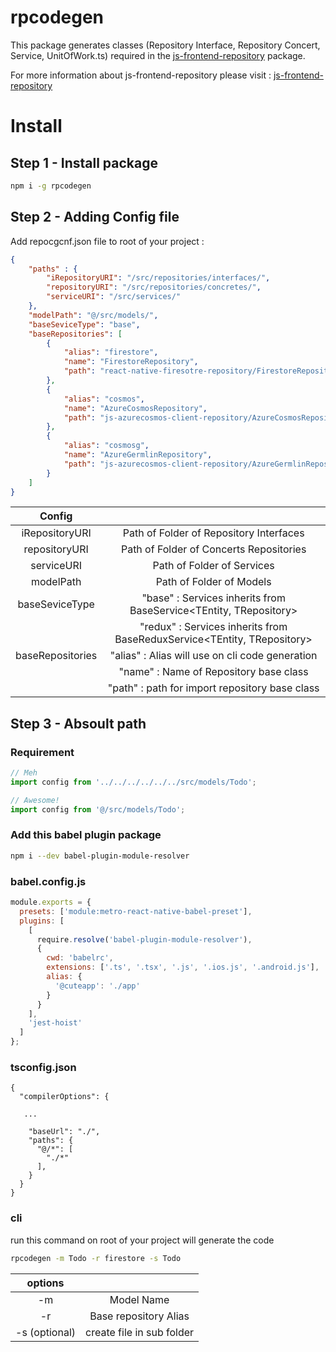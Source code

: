 # rpcodegen
This package generates classes (Repository Interface, Repository Concert, Service, UnitOfWork.ts)  required in the 
<a href="https://github.com/blazerroadg/js-frontend-repository/edit/master/README.md">js-frontend-repository</a>
package.

For more information about js-frontend-repository please visit : <a href="https://github.com/blazerroadg/js-frontend-repository/edit/master/README.md">js-frontend-repository</a>

# Install
## Step 1 - Install package
```bash
npm i -g rpcodegen
```
## Step 2 - Adding Config file
Add repocgcnf.json file to root of your project :

```json
{
    "paths" : {
        "iRepositoryURI": "/src/repositories/interfaces/",  
        "repositoryURI": "/src/repositories/concretes/",
        "serviceURI": "/src/services/"
    },
    "modelPath": "@/src/models/",
    "baseSeviceType": "base",
    "baseRepositories": [
        {
            "alias": "firestore",
            "name": "FirestoreRepository",
            "path": "react-native-firesotre-repository/FirestoreRepository"
        },
        {
            "alias": "cosmos",
            "name": "AzureCosmosRepository",
            "path": "js-azurecosmos-client-repository/AzureCosmosRepository"
        },
        {
            "alias": "cosmosg",
            "name": "AzureGermlinRepository",
            "path": "js-azurecosmos-client-repository/AzureGermlinRepository"
        }
    ]
}


```
| Config  |  |
| :---:   | :-: |
| iRepositoryURI |  Path of Folder of Repository Interfaces  | 
| repositoryURI |  Path of Folder of Concerts Repositories  | 
| serviceURI |  Path of Folder of Services | 
| modelPath |  Path of Folder of Models | 
| baseSeviceType |  "base" :  Services  inherits from BaseService<TEntity, TRepository>  | 
|                |  "redux" : Services  inherits from BaseReduxService<TEntity, TRepository> | 
|baseRepositories|  "alias" : Alias will use on cli code generation | 
||  "name" : Name of Repository base class | 
||  "path" : path for import repository base class| 


## Step 3 - Absoult path
### Requirement

```javascript
// Meh
import config from '../../../../../../src/models/Todo';

// Awesome!
import config from '@/src/models/Todo';
```

### Add this babel plugin package

```bash
npm i --dev babel-plugin-module-resolver
```
### babel.config.js
```javascript
module.exports = {
  presets: ['module:metro-react-native-babel-preset'],
  plugins: [
    [
      require.resolve('babel-plugin-module-resolver'),
      {
        cwd: 'babelrc',
        extensions: ['.ts', '.tsx', '.js', '.ios.js', '.android.js'],
        alias: {
          '@cuteapp': './app'
        }
      }
    ],
    'jest-hoist'
  ]
};
```

### tsconfig.json

```javascrip
{
  "compilerOptions": {
   
   ...
   
    "baseUrl": "./",
    "paths": {
      "@/*": [
        "./*"
      ],
    }
  }
}
```

### cli 
run this command on root of your project will generate the code 

``` bash
rpcodegen -m Todo -r firestore -s Todo
```
| options  |  |
| :---:   | :-: |
| -m |  Model Name  | 
| -r |  Base repository Alias  | 
| -s (optional) |  create file in sub folder  | 

